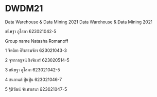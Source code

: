 # DWDM21
Data Warehouse &amp; Data Mining 2021
Data Warehouse & Data Mining 2021

ขนิษฐา ภูโสภา 623021042-5

Group name Natasha Romanoff

1 จิตติยา ศิริธรรมจักร 623021043-3

2 จุฑากาญจน์ ชิงจันทร์ 623020514-5

3 ขนิษฐา ภูโสภา 623021042-5

4 ชนกานต์ ปู้นปู้น 623021046-7

5 ฐิติวัฒน์ จันทรเสนา 623021047-5
